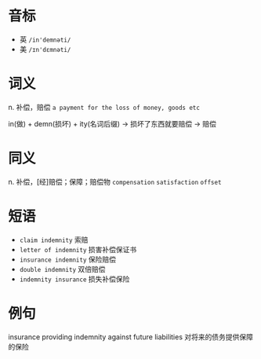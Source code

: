 # 音标

- 英 `/in'demnəti/`
- 美 `/ɪn'dɛmnəti/`

# 词义

n. 补偿，赔偿
`a payment for the loss of money, goods etc`



in(做) + demn(损坏) + ity(名词后缀) → 损坏了东西就要赔偿 → 赔偿

# 同义

n. 补偿，[经]赔偿；保障；赔偿物
`compensation` `satisfaction` `offset`

# 短语

- `claim indemnity` 索赔
- `letter of indemnity` 损害补偿保证书
- `insurance indemnity` 保险赔偿
- `double indemnity` 双倍赔偿
- `indemnity insurance` 损失补偿保险

# 例句

insurance providing indemnity against future liabilities
对将来的债务提供保障的保险


